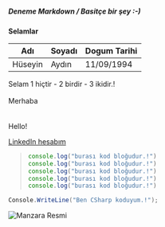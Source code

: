 ##### Deneme Markdown / Basitçe bir şey :-)

**Selamlar**

|Adı|Soyadı|Dogum Tarihi|
|--- | --- | ---|
|Hüseyin|Aydın|11/09/1994|

Selam 1 hiçtir - 2 birdir - 3 ikidir.!
\
\
Merhaba
\
\
\
Hello!

<!---
açıklama satırıdır
--->

[LinkedIn hesabım](https://www.linkedin.com/in/huseyin99/)

> ```javascript
> console.log("burası kod bloğudur.!")
> console.log("burası kod bloğudur.!")
> console.log("burası kod bloğudur.!")
> console.log("burası kod bloğudur.!")
> console.log("burası kod bloğudur.!")

```cs
Console.WriteLine("Ben CSharp koduyum.!");
```

![Manzara Resmi](https://i.pinimg.com/originals/08/62/e7/0862e7a3c52d2d7bda9010bf2117689f.jpg "image Title")

